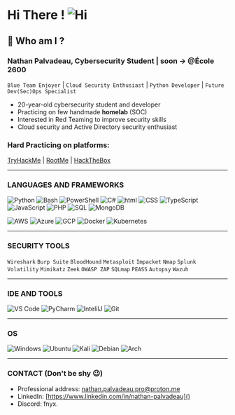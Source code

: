 # Hi There ! ![Hi](https://user-images.githubusercontent.com/90565815/133890037-10ce40fa-a04a-4711-8807-c3d76673e3a1.gif)

## 🔐 Who am I ? 
### Nathan Palvadeau, Cybersecurity Student | soon -> @École 2600  

`Blue Team Enjoyer` | `Cloud Security Enthusiast` | `Python Developer` | `Future Dev(Sec)Ops Specialist`  

- 20-year-old cybersecurity student and developer  
- Practicing on few handmade **homelab** (SOC)  
- Interested in Red Teaming to improve security skills
- Cloud security and Active Directory security enthusiast 

 

### Hard Practicing on platforms:  
[TryHackMe](https://tryhackme.com/p/Fnyx)  |  [RootMe](https://www.root-me.org/Fnyx)  |  [HackTheBox](https://app.hackthebox.com/users/2003940)  

---  

### LANGUAGES AND FRAMEWORKS  

![Python](https://skillicons.dev/icons?i=python)  ![Bash](https://skillicons.dev/icons?i=bash)  ![PowerShell](https://skillicons.dev/icons?i=powershell)      ![C#](https://skillicons.dev/icons?i=cs) ![html](https://skillicons.dev/icons?i=html) ![CSS](https://skillicons.dev/icons?i=css) ![TypeScript](https://skillicons.dev/icons?i=typescript)  ![JavaScript](https://skillicons.dev/icons?i=javascript) ![PHP](https://skillicons.dev/icons?i=php)  ![SQL](https://skillicons.dev/icons?i=mysql) ![MongoDB](https://skillicons.dev/icons?i=mongodb) 

![AWS](https://skillicons.dev/icons?i=aws)  ![Azure](https://skillicons.dev/icons?i=azure)  ![GCP](https://skillicons.dev/icons?i=gcp)  ![Docker](https://skillicons.dev/icons?i=docker)  ![Kubernetes](https://skillicons.dev/icons?i=kubernetes)  

---  

### SECURITY TOOLS   

`Wireshark` `Burp Suite` `BloodHound` `Metasploit` `Impacket`  `Nmap` 
 `Splunk` `Volatility` `Mimikatz` `Zeek`
`OWASP ZAP` `SQLmap` `PEASS` `Autopsy` `Wazuh`  

---  

### IDE AND TOOLS  

![VS Code](https://skillicons.dev/icons?i=vscode)  ![PyCharm](https://skillicons.dev/icons?i=pycharm) ![IntelilJ](https://skillicons.dev/icons?i=idea)   ![Git](https://skillicons.dev/icons?i=git)  

---  

### OS  
![Windows](https://skillicons.dev/icons?i=windows)  ![Ubuntu](https://skillicons.dev/icons?i=ubuntu) ![Kali](https://skillicons.dev/icons?i=kali)  ![Debian](https://skillicons.dev/icons?i=debian) ![Arch](https://skillicons.dev/icons?i=arch) 
 
  


---  

### CONTACT  (Don't be shy 😉)

- Professional address: [nathan.palvadeau.pro@proton.me]()  
- LinkedIn: [https://www.linkedin.com/in/nathan-palvadeau]()  
- Discord: fnyx.
